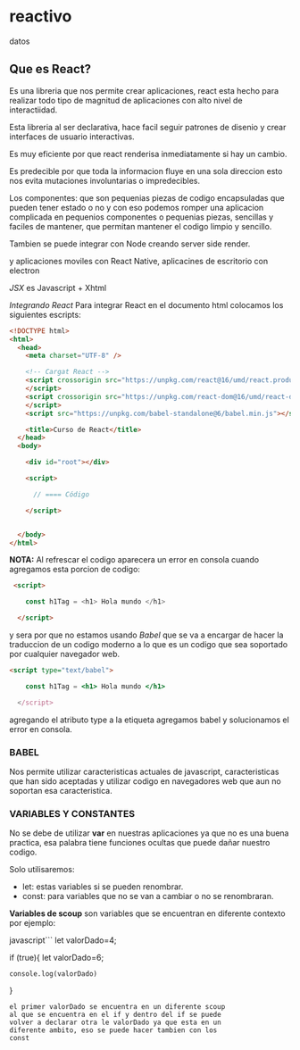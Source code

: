 # reactivo
datos

## Que es React?

Es una libreria que nos permite crear aplicaciones, react esta hecho
para realizar todo tipo de magnitud de aplicaciones con alto nivel de
interactiidad.

Esta libreria al ser declarativa, hace facil seguir patrones de disenio y
crear interfaces  de usuario interactivas.

Es muy eficiente por que react renderisa inmediatamente si hay un cambio.

Es predecible por que toda la informacion fluye en una sola direccion esto
nos evita mutaciones involuntarias o impredecibles.

Los componentes: que son pequenias piezas de codigo encapsuladas que pueden
tener estado o no y con eso podemos romper una aplicacion complicada en pequenios componentes o pequenias piezas, sencillas y faciles de mantener,
que permitan mantener el codigo limpio y sencillo.

Tambien se puede integrar con Node creando server side render.

y aplicaciones moviles con React Native, aplicacines de escritorio con electron

*JSX*
es Javascript + Xhtml

*Integrando React*
Para integrar React en el documento html colocamos los siguientes escripts:

```html
<!DOCTYPE html>
<html>
  <head>
    <meta charset="UTF-8" />

    <!-- Cargat React -->
    <script crossorigin src="https://unpkg.com/react@16/umd/react.production.min.js">
    </script>
    <script crossorigin src="https://unpkg.com/react-dom@16/umd/react-dom.production.min.js">
    </script>
    <script src="https://unpkg.com/babel-standalone@6/babel.min.js"></script>

    <title>Curso de React</title>
  </head>
  <body>

    <div id="root"></div>

    <script>

      // ==== Código

    </script>


  </body>
</html>
```
**NOTA:**
Al refrescar el codigo aparecera un error en consola cuando agregamos esta
porcion de codigo:

```html
 <script>

    const h1Tag = <h1> Hola mundo </h1>

  </script>
```
y sera por que no estamos usando *Babel* que se va a encargar de hacer la
traduccion de un codigo moderno a lo que es un codigo que sea soportado por
cualquier navegador web.

```html
<script type="text/babel">

    const h1Tag = <h1> Hola mundo </h1>

  </script>
```
agregando el atributo type a la etiqueta agregamos babel y solucionamos el
error en consola.

### BABEL
Nos permite utilizar caracteristicas actuales de javascript, caracteristicas
que han sido aceptadas y utilizar codigo en navegadores web que aun no soportan
esa caracteristica.

### VARIABLES Y CONSTANTES
No se debe de utilizar **var** en nuestras aplicaciones ya que no es una buena practica, esa palabra tiene funciones ocultas que puede dañar nuestro codigo.

Solo utilisaremos:
- let: estas variables si se pueden renombrar.
- const: para variables que no se van a cambiar o no se renombraran.

**Variables de scoup**
son variables que se encuentran en diferente contexto
por ejemplo:

javascript```
  let valorDado=4;

  if (true){
    let valorDado=6;

    console.log(valorDado)
  }

```
el primer valorDado se encuentra en un diferente scoup
al que se encuentra en el if y dentro del if se puede 
volver a declarar otra le valorDado ya que esta en un
diferente ambito, eso se puede hacer tambien con los
const


